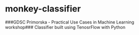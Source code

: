 # monkey-classifier
###GDSC Primorska - Practical Use Cases in Machine Learning workshop###
Classifier built using TenosrFlow with Python
